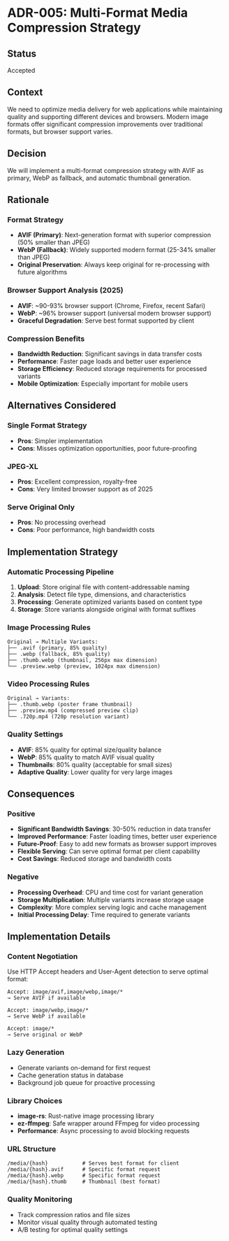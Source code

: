 # ADR-005: Multi-Format Media Compression Strategy

## Status

Accepted

## Context

We need to optimize media delivery for web applications while maintaining quality and supporting different devices and
browsers. Modern image formats offer significant compression improvements over traditional formats, but browser support
varies.

## Decision

We will implement a multi-format compression strategy with AVIF as primary, WebP as fallback, and automatic thumbnail generation.

## Rationale

### Format Strategy

- **AVIF (Primary)**: Next-generation format with superior compression (50% smaller than JPEG)
- **WebP (Fallback)**: Widely supported modern format (25-34% smaller than JPEG)
- **Original Preservation**: Always keep original for re-processing with future algorithms

### Browser Support Analysis (2025)

- **AVIF**: ~90-93% browser support (Chrome, Firefox, recent Safari)
- **WebP**: ~96% browser support (universal modern browser support)
- **Graceful Degradation**: Serve best format supported by client

### Compression Benefits

- **Bandwidth Reduction**: Significant savings in data transfer costs
- **Performance**: Faster page loads and better user experience
- **Storage Efficiency**: Reduced storage requirements for processed variants
- **Mobile Optimization**: Especially important for mobile users

## Alternatives Considered

### Single Format Strategy

- **Pros**: Simpler implementation
- **Cons**: Misses optimization opportunities, poor future-proofing

### JPEG-XL

- **Pros**: Excellent compression, royalty-free
- **Cons**: Very limited browser support as of 2025

### Serve Original Only

- **Pros**: No processing overhead
- **Cons**: Poor performance, high bandwidth costs

## Implementation Strategy

### Automatic Processing Pipeline

1. **Upload**: Store original file with content-addressable naming
2. **Analysis**: Detect file type, dimensions, and characteristics
3. **Processing**: Generate optimized variants based on content type
4. **Storage**: Store variants alongside original with format suffixes

### Image Processing Rules

```text
Original → Multiple Variants:
├── .avif (primary, 85% quality)
├── .webp (fallback, 85% quality)
├── .thumb.webp (thumbnail, 256px max dimension)
└── .preview.webp (preview, 1024px max dimension)
```

### Video Processing Rules

```text
Original → Variants:
├── .thumb.webp (poster frame thumbnail)
├── .preview.mp4 (compressed preview clip)
└── .720p.mp4 (720p resolution variant)
```

### Quality Settings

- **AVIF**: 85% quality for optimal size/quality balance
- **WebP**: 85% quality to match AVIF visual quality
- **Thumbnails**: 80% quality (acceptable for small sizes)
- **Adaptive Quality**: Lower quality for very large images

## Consequences

### Positive

- **Significant Bandwidth Savings**: 30-50% reduction in data transfer
- **Improved Performance**: Faster loading times, better user experience
- **Future-Proof**: Easy to add new formats as browser support improves
- **Flexible Serving**: Can serve optimal format per client capability
- **Cost Savings**: Reduced storage and bandwidth costs

### Negative

- **Processing Overhead**: CPU and time cost for variant generation
- **Storage Multiplication**: Multiple variants increase storage usage
- **Complexity**: More complex serving logic and cache management
- **Initial Processing Delay**: Time required to generate variants

## Implementation Details

### Content Negotiation

Use HTTP Accept headers and User-Agent detection to serve optimal format:

```text
Accept: image/avif,image/webp,image/*
→ Serve AVIF if available

Accept: image/webp,image/*
→ Serve WebP if available

Accept: image/*
→ Serve original or WebP
```

### Lazy Generation

- Generate variants on-demand for first request
- Cache generation status in database
- Background job queue for proactive processing

### Library Choices

- **image-rs**: Rust-native image processing library
- **ez-ffmpeg**: Safe wrapper around FFmpeg for video processing
- **Performance**: Async processing to avoid blocking requests

### URL Structure

```text
/media/{hash}           # Serves best format for client
/media/{hash}.avif      # Specific format request
/media/{hash}.webp      # Specific format request
/media/{hash}.thumb     # Thumbnail (best format)
```

### Quality Monitoring

- Track compression ratios and file sizes
- Monitor visual quality through automated testing
- A/B testing for optimal quality settings
